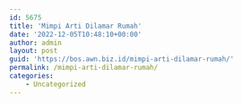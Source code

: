 ```yaml
---
id: 5675
title: 'Mimpi Arti Dilamar Rumah'
date: '2022-12-05T10:48:10+00:00'
author: admin
layout: post
guid: 'https://bos.awn.biz.id/mimpi-arti-dilamar-rumah/'
permalink: /mimpi-arti-dilamar-rumah/
categories:
    - Uncategorized
---
```


